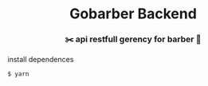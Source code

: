 <h1 align="center">
Gobarber Backend
</h1>

<h3 align="center">
✂️ api restfull gerency for barber 👨
</h3>
 
 <p>
  install dependences
 </p>

 
 `$ yarn`
